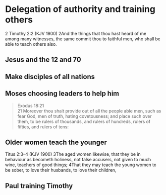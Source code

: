 # Delegation of authority and training others

2 Timothy 2:2 (KJV 1900)
2And the things that thou hast heard of me among many witnesses, the same commit thou to faithful men, who shall be able to teach others also.

## Jesus and the 12 and 70

## Make disciples of all nations

## Moses choosing leaders to help him

> Exodus 18:21  
> 21 Moreover thou shalt provide out of all the people able men, such as fear God, men of truth, hating covetousness; and place such over them, to be rulers of thousands, and rulers of hundreds, rulers of fifties, and rulers of tens:

## Older women teach the younger

Titus 2:3–4 (KJV 1900)
3The aged women likewise, that they be in behaviour as becometh holiness, not false accusers, not given to much wine, teachers of good things;
4That they may teach the young women to be sober, to love their husbands, to love their children,

## Paul training Timothy

<!--not sure where this should go. Could be a section on our response to leadership. Add some general thoughts about secular leaders from Romans 13.

What to do when you are not the leader.

Hebrews 13:17 (ESV)
Obey your leaders and submit to them, for they are keeping watch over your souls, as those who will have to give an account. Let them do this with joy and not with groaning, for that would be of no advantage to you.-->

<!--a plan for leadership and obedience:

> 15You know that the household of Stephanas were the first converts in Achaia, and they have devoted themselves to the service of the Lord’s people. I urge you, brothers and sisters,
> 16to submit to such as these and to everyone who joins in the work and labors at it.
> 17I was glad when Stephanas, Fortunatus and Achaicus arrived, because they have supplied what was lacking from you.
> 18For they refreshed my spirit and yours also. Such men deserve recognition.
> The Holy Bible: Today’s New International Version. (1 Co 16:15–18). (2005). Zondervan.

>12Now we ask you, brothers and sisters, to acknowledge those who work hard among you, who care for you in the Lord and who admonish you.
> 13Hold them in the highest regard in love because of their work. Live in peace with each other.
> The Holy Bible: Today’s New International Version. (1 Th 5:12–13). (2005). Zondervan.-->

